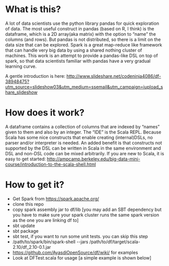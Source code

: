 What is this?
=============
A lot of data scientists use the python library pandas for quick exploration of data. The most useful construct in pandas (based on R, I think) is the dataframe, which is a 2D array(aka matrix) with the option to “name” the columns (and rows). But pandas is not distributed, so there is a limit on the data size that can be explored.
Spark is a great map-reduce like framework that can handle very big data by using a shared nothing cluster of machines.
This work is an attempt to provide a pandas-like DSL on top of spark, so that data scientists familiar with pandas have a very gradual learning curve.

A gentle introduction is here:
http://www.slideshare.net/codeninja4086/df-38948475?utm_source=slideshow03&utm_medium=ssemail&utm_campaign=iupload_share_slideshow

How does it work?
=================
A dataframe contains a collection of columns that are indexed by “names” given to them and also by an integer. 
The “IDE” is the Scala REPL. Because Scala has some nice constructs that enable creating (internal)DSLs, no parser and/or interpreter is needed. An added benefit is that constructs not supported by the DSL can be written in Scala in the same environment and DSL and non-DSL code can be mixed arbitrarily.
If you are new to Scala, it is easy to get started: 
  http://ampcamp.berkeley.edu/big-data-mini-course/introduction-to-the-scala-shell.html

How to get it?
==============
- Get Spark from https://spark.apache.org/
- clone this repo
- copy spark assembly jar to df/lib [you may add an SBT dependency but you have to make sure your spark cluster runs the same spark version as the one you are linking df to]
- sbt update
- sbt package
- sbt test, if you want to run some unit tests. you can skip this step
- /path/to/spark/bin/spark-shell --jars /path/to/df/target/scala-2.10/df_2.10-0.1.jar 
- https://github.com/AyasdiOpenSource/df/wiki/ for examples
- Look at DFTest.scala for usage [a simple example is shown below]


